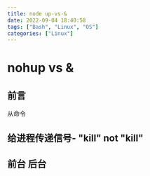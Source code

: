 ```yaml
---
title: node up-vs-&
date: 2022-09-04 18:40:58
tags: ["Bash", "Linux", "OS"]
categories: ["Linux"]
---
```


# nohup vs &


## 前言
从命令


## 给进程传递信号- "kill" not "kill"


## 前台 后台



